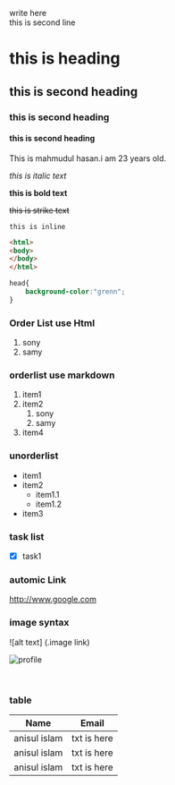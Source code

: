 <!--coment here-->
write here  
this is second line


# this is heading
## this is second heading
### this is second heading
#### this is second heading

This is mahmudul hasan.i am 23 years old.

_this is italic text_

__this is bold text__

~~this is strike text~~

`this is inline`
```html
<html>
<body>
</body>
</html>

```
```css
head{
    background-color:"grenn";
}
```
### Order List use Html
<ol>
 <li>sony</li>
 <li>samy</li>
 </ol>

### orderlist use markdown
 1. item1
 2. item2
    1. sony
    2. samy
 3. item4

### unorderlist
- item1
- item2
  - item1.1
  - item1.2
- item3  

### task list
- [x] task1

### automic Link
http://www.google.com

### image syntax
![alt text] (.image link)

![profile](./image/sony.png)

<br/>

### table
| Name | Email |
| ---- | ------ |
| anisul islam | txt is here |
| anisul islam | txt is here |
| anisul islam | txt is here |
